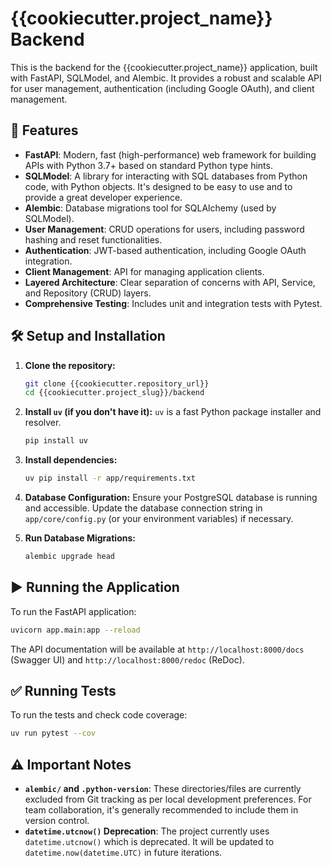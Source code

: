 # {{cookiecutter.project_name}} Backend

This is the backend for the {{cookiecutter.project_name}} application, built with FastAPI, SQLModel, and Alembic. It provides a robust and scalable API for user management, authentication (including Google OAuth), and client management.

## 🚀 Features

*   **FastAPI**: Modern, fast (high-performance) web framework for building APIs with Python 3.7+ based on standard Python type hints.
*   **SQLModel**: A library for interacting with SQL databases from Python code, with Python objects. It's designed to be easy to use and to provide a great developer experience.
*   **Alembic**: Database migrations tool for SQLAlchemy (used by SQLModel).
*   **User Management**: CRUD operations for users, including password hashing and reset functionalities.
*   **Authentication**: JWT-based authentication, including Google OAuth integration.
*   **Client Management**: API for managing application clients.
*   **Layered Architecture**: Clear separation of concerns with API, Service, and Repository (CRUD) layers.
*   **Comprehensive Testing**: Includes unit and integration tests with Pytest.

## 🛠️ Setup and Installation

1.  **Clone the repository:**
    ```bash
    git clone {{cookiecutter.repository_url}}
    cd {{cookiecutter.project_slug}}/backend
    ```

2.  **Install `uv` (if you don't have it):**
    `uv` is a fast Python package installer and resolver.
    ```bash
    pip install uv
    ```

3.  **Install dependencies:**
    ```bash
    uv pip install -r app/requirements.txt
    ```

4.  **Database Configuration:**
    Ensure your PostgreSQL database is running and accessible. Update the database connection string in `app/core/config.py` (or your environment variables) if necessary.

5.  **Run Database Migrations:**
    ```bash
    alembic upgrade head
    ```

## ▶️ Running the Application

To run the FastAPI application:

```bash
uvicorn app.main:app --reload
```

The API documentation will be available at `http://localhost:8000/docs` (Swagger UI) and `http://localhost:8000/redoc` (ReDoc).

## ✅ Running Tests

To run the tests and check code coverage:

```bash
uv run pytest --cov
```

## ⚠️ Important Notes

*   **`alembic/` and `.python-version`**: These directories/files are currently excluded from Git tracking as per local development preferences. For team collaboration, it's generally recommended to include them in version control.
*   **`datetime.utcnow()` Deprecation**: The project currently uses `datetime.utcnow()` which is deprecated. It will be updated to `datetime.now(datetime.UTC)` in future iterations.

